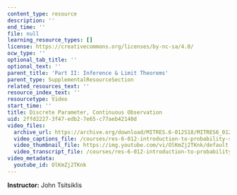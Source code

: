 ```yaml
---
content_type: resource
description: ''
end_time: ''
file: null
learning_resource_types: []
license: https://creativecommons.org/licenses/by-nc-sa/4.0/
ocw_type: ''
optional_tab_title: ''
optional_text: ''
parent_title: 'Part II: Inference & Limit Theorems'
parent_type: SupplementalResourceSection
related_resources_text: ''
resource_index_text: ''
resourcetype: Video
start_time: ''
title: Discrete Parameter, Continuous Observation
uid: 2ffd2227-3f47-edb2-7e65-c77aeb42140d
video_files:
  archive_url: https://archive.org/download/MITRES.6-012S18/MITRES6_012S18_L14-06_300k.mp4
  video_captions_file: /courses/res-6-012-introduction-to-probability-spring-2018/9710e60b5b795bf6b45966392712dd45_OlKmZj2TKnk.vtt
  video_thumbnail_file: https://img.youtube.com/vi/OlKmZj2TKnk/default.jpg
  video_transcript_file: /courses/res-6-012-introduction-to-probability-spring-2018/96ec2c9ce4d06fd9dc43c1eaaffc3392_OlKmZj2TKnk.pdf
video_metadata:
  youtube_id: OlKmZj2TKnk
---
```


**Instructor:** John Tsitsiklis


